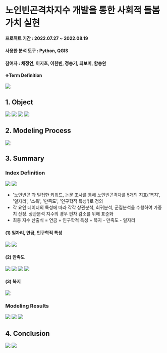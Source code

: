 # 노인빈곤격차지수 개발을 통한 사회적 돌봄가치 실현


#### 프로젝트 기간 : 2022.07.27 ~ 2022.08.19
#### 사용한 분석 도구 : Python, QGIS
#### 참여자 : 채정연, 이지호, 이한빈, 정승기, 최보미, 함승완

#### ※Term Definition
<img src="https://user-images.githubusercontent.com/76424262/217400021-5f6663a1-ff0c-4289-b4c0-f816c9c14443.PNG">

## 1. Object
<img src="https://user-images.githubusercontent.com/76424262/217398017-fc055399-c85b-4bcf-a0f5-a56638857a81.PNG">
<img src="https://user-images.githubusercontent.com/76424262/217398125-689290af-bcf8-4cfd-be9c-f26e90868387.PNG">
<img src="https://user-images.githubusercontent.com/76424262/217399947-e08fb682-526b-4ebe-b947-2d6eb24b1987.PNG">
<img src="https://user-images.githubusercontent.com/76424262/217400096-ba61e72b-2110-4441-bce6-b191ba316ae6.PNG">

## 2. Modeling Process
<img src="https://user-images.githubusercontent.com/76424262/217400141-06e3a259-c1a0-4f14-b1e8-0957b72f6606.PNG">

## 3. Summary

### Index Definition
<img src="https://user-images.githubusercontent.com/76424262/217400200-3da58d4d-40f4-499f-9291-71b852b40fee.PNG">
<img src="https://user-images.githubusercontent.com/76424262/217400253-61611783-5531-4b87-8564-7cfa8a8db225.PNG">

- '노인빈곤'과 밀접한 키워드, 논문 조사를 통해 노인빈곤격차를 5개의 지표('복지', '일자리', '소득', '만족도', '인구학적 특성')로 정의
- 각 요인 데이터의 특성에 따라 각각 상관분석, 회귀분석, 군집분석을 수행하여 가중치 산정. 상관분석 지수의 경우 편차 감소를 위해 표준화
- 최종 지수 산출식 = 연금 + 인구학적 특성 + 복지 - 만족도 - 일자리

#### (1) 일자리, 연금, 인구학적 특성
<img src="https://user-images.githubusercontent.com/76424262/218348123-215f20c3-71d5-439d-9bc9-cd1907e8c56f.PNG">
<img src="https://user-images.githubusercontent.com/76424262/218348165-37c76be4-58b2-4a70-8213-19bc3869a96b.PNG">

#### (2) 만족도
<img src="https://user-images.githubusercontent.com/76424262/218348192-8afe0fa8-5455-422f-9166-65cd097fb7d7.PNG">
<img src="https://user-images.githubusercontent.com/76424262/218348238-3fecf8fc-dc0c-45d6-99b5-e22fb156b58a.PNG">
<img src="https://user-images.githubusercontent.com/76424262/218348283-97bb2799-e9ea-4002-aebd-1ecffba75292.PNG">
<img src="https://user-images.githubusercontent.com/76424262/218348322-19a6867e-6516-46fc-9644-2802115410c8.PNG">

#### (3) 복지
<img src="https://user-images.githubusercontent.com/76424262/218348373-dd79b6b8-1d34-4cb2-9d3b-bff0483ac21e.PNG">

### Modeling Results
<img src="https://user-images.githubusercontent.com/76424262/217400339-5c881b64-33f4-43b1-8092-7ea6d635f918.PNG">
<img src="https://user-images.githubusercontent.com/76424262/217400491-26c2c743-cf94-4d5e-a2cd-b7413ca08173.PNG">
<img src="https://user-images.githubusercontent.com/76424262/217400557-34c6bda7-a2b7-4aaf-8f3e-1552a5cb6e55.PNG">

## 4. Conclusion
<img src="https://user-images.githubusercontent.com/76424262/217403475-d2135e90-a83d-4c8c-a28b-a15ea1a40c23.PNG">
<img src="https://user-images.githubusercontent.com/76424262/217403545-926b46df-79b9-41ee-be17-60c02938c664.PNG">
